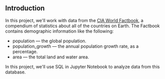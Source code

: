 ## Introduction

In this project, we'll work with data from the [CIA World Factbook](https://www.cia.gov/the-world-factbook/), a compendium of statistics about all of the countries on Earth. The Factbook contains demographic information like the following:

* population — the global population.
* population_growth — the annual population growth rate, as a percentage.
* area — the total land and water area.

In this project, we'll use SQL in Jupyter Notebook to analyze data from this database.
